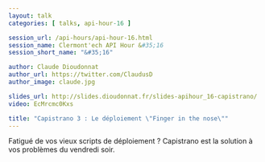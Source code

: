 ```yaml
---
layout: talk
categories: [ talks, api-hour-16 ]

session_url: /api-hours/api-hour-16.html
session_name: Clermont'ech API Hour &#35;16
session_short_name: "&#35;16"

author: Claude Dioudonnat
author_url: https://twitter.com/ClaudusD
author_image: claude.jpg

slides_url: http://slides.dioudonnat.fr/slides-apihour_16-capistrano/
video: EcMrcmc0Kxs

title: "Capistrano 3 : Le déploiement \"Finger in the nose\""
---
```


Fatigué de vos vieux scripts de déploiement ? Capistrano est la solution à vos
problèmes du vendredi soir.
